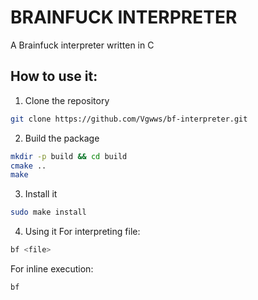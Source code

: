 # BRAINFUCK INTERPRETER
A Brainfuck interpreter written in C
## How to use it:
   1. Clone the repository
   ```sh
   git clone https://github.com/Vgwws/bf-interpreter.git
   ```
   2. Build the package
   ```sh
   mkdir -p build && cd build
   cmake ..
   make
   ```
   3. Install it
   ```sh
   sudo make install
   ```
   4. Using it
   For interpreting file:
   ```sh
   bf <file>
   ```
   For inline execution:
   ```
   bf
   ```

